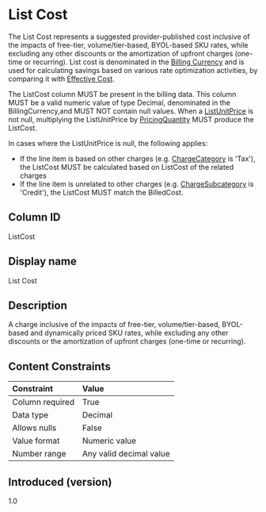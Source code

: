 # List Cost

The List Cost represents a suggested provider-published cost inclusive of the impacts of free-tier, volume/tier-based, BYOL-based SKU rates, while excluding any other discounts or the amortization of upfront charges (one-time or recurring). List cost is denominated in the [Billing Currency](#billingcurrency) and is used for calculating savings based on various rate optimization activities, by comparing it with [Effective Cost](#effectivecost).

The ListCost column MUST be present in the billing data. This column MUST be a valid numeric value of type Decimal, denominated in the BillingCurrency,and MUST NOT contain null values. When a [ListUnitPrice](#listunitprice) is not null, multiplying the ListUnitPrice by [PricingQuantity](#pricingquantity) MUST produce the ListCost.

In cases where the ListUnitPrice is null, the following applies:

* If the line item is based on other charges (e.g. [ChargeCategory](#chargecategory) is 'Tax'), the ListCost MUST be calculated based on ListCost of the related charges
* If the line item is unrelated to other charges (e.g. [ChargeSubcategory](#chargesubcategory) is 'Credit'), the ListCost MUST match the BilledCost.

## Column ID

ListCost

## Display name

List Cost

## Description

A charge inclusive of the impacts of free-tier, volume/tier-based, BYOL-based and dynamically priced SKU rates, while excluding any other discounts or the amortization of upfront charges (one-time or recurring).

## Content Constraints

| Constraint      | Value                   |
|:----------------|:------------------------|
| Column required | True                    |
| Data type       | Decimal                 |
| Allows nulls    | False                   |
| Value format    | Numeric value           |
| Number range    | Any valid decimal value |

## Introduced (version)

1.0

